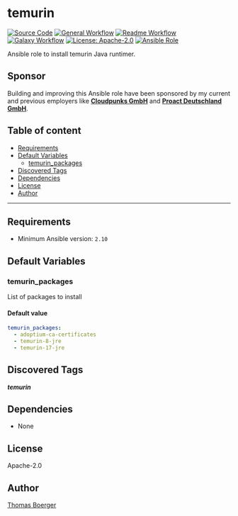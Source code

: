 # temurin

[![Source Code](https://img.shields.io/badge/github-source%20code-blue?logo=github&logoColor=white)](https://github.com/rolehippie/temurin)
[![General Workflow](https://github.com/rolehippie/temurin/actions/workflows/general.yml/badge.svg)](https://github.com/rolehippie/temurin/actions/workflows/general.yml)
[![Readme Workflow](https://github.com/rolehippie/temurin/actions/workflows/docs.yml/badge.svg)](https://github.com/rolehippie/temurin/actions/workflows/docs.yml)
[![Galaxy Workflow](https://github.com/rolehippie/temurin/actions/workflows/galaxy.yml/badge.svg)](https://github.com/rolehippie/temurin/actions/workflows/galaxy.yml)
[![License: Apache-2.0](https://img.shields.io/github/license/rolehippie/temurin)](https://github.com/rolehippie/temurin/blob/master/LICENSE)
[![Ansible Role](https://img.shields.io/badge/role-rolehippie.temurin-blue)](https://galaxy.ansible.com/rolehippie/temurin)

Ansible role to install temurin Java runtimer.

## Sponsor

Building and improving this Ansible role have been sponsored by my current and previous employers like **[Cloudpunks GmbH](https://cloudpunks.de)** and **[Proact Deutschland GmbH](https://www.proact.eu)**.

## Table of content

- [Requirements](#requirements)
- [Default Variables](#default-variables)
  - [temurin_packages](#temurin_packages)
- [Discovered Tags](#discovered-tags)
- [Dependencies](#dependencies)
- [License](#license)
- [Author](#author)

---

## Requirements

- Minimum Ansible version: `2.10`

## Default Variables

### temurin_packages

List of packages to install

#### Default value

```YAML
temurin_packages:
  - adoptium-ca-certificates
  - temurin-8-jre
  - temurin-17-jre
```

## Discovered Tags

**_temurin_**


## Dependencies

- None

## License

Apache-2.0

## Author

[Thomas Boerger](https://github.com/tboerger)
